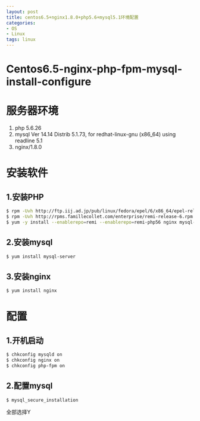 ```yaml
---
layout: post
title: centos6.5+nginx1.8.0+php5.6+mysql5.1环境配置
categories:
- OS
- Linux
tags: linux
---
```


# Centos6.5-nginx-php-fpm-mysql-install-configure
# 服务器环境
1. php 5.6.26
2. mysql  Ver 14.14 Distrib 5.1.73, for redhat-linux-gnu (x86_64) using readline 5.1
3. nginx/1.8.0

<!--more-->
# 安装软件
## 1.安装PHP
``` bash
$ rpm -Uvh http://ftp.iij.ad.jp/pub/linux/fedora/epel/6/x86_64/epel-release-6-8.noarch.rpm;
$ rpm -Uvh http://rpms.famillecollet.com/enterprise/remi-release-6.rpm
$ yum -y install --enablerepo=remi --enablerepo=remi-php56 nginx mysql-server php php-fpm php-cli php-pdo php-mysql php-mcrypt php-mbstring php-gd php-tidy php-xml php-xmlrpc php-pear php-pecl-memcache php-eaccelerator
```
## 2.安装mysql

``` bash
$ yum install mysql-server
```


## 3.安装nginx
``` bash
$ yum install nginx
```
# 配置
## 1.开机启动
``` bash
$ chkconfig mysqld on
$ chkconfig nginx on
$ chkconfig php-fpm on
```
## 2.配置mysql

``` bash
$ mysql_secure_installation
```
全部选择Y
